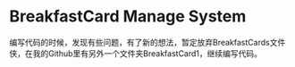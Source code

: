 # BreakfastCard Manage System

编写代码的时候，发现有些问题，有了新的想法，暂定放弃BreakfastCards文件侠，在我的Github里有另外一个文件夹BreakfastCard1，继续编写代码。